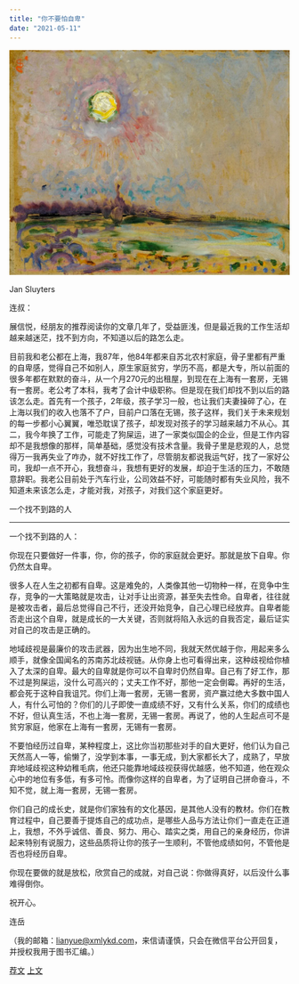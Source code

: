 ```yaml
---
title: "你不要怕自卑"
date: "2021-05-11"
---
```


![连岳文章](images/连岳文章picture-7.jpg)

Jan Sluyters

  

连叔：

  

展信悦，经朋友的推荐阅读你的文章几年了，受益匪浅，但是最近我的工作生活却越来越迷茫，找不到方向，不知道以后的路怎么走。

  

目前我和老公都在上海，我87年，他84年都来自苏北农村家庭，骨子里都有严重的自卑感，觉得自己不如别人，原生家庭贫穷，学历不高，都是大专，所以前面的很多年都在默默的奋斗，从一个月270元的出租屋，到现在在上海有一套房，无锡有一套房。老公考了本科，我考了会计中级职称。但是现在我们却找不到以后的路该怎么走。首先有一个孩子，2年级，孩子学习一般，也让我们夫妻操碎了心，在上海以我们的收入也落不了户，目前户口落在无锡，孩子这样，我们关于未来规划的每一步都小心翼翼，唯恐耽误了孩子，却发现对孩子的学习越来越力不从心。其二，我今年换了工作，可能走了狗屎运，进了一家类似国企的企业，但是工作内容却不是我想像的那样，简单基础，感觉没有技术含量。我骨子里是悲观的人，总觉得万一我再失业了咋办，就不好找工作了，尽管朋友都说我运气好，找了一家好公司，我却一点不开心，我想奋斗，我想有更好的发展，却迫于生活的压力，不敢随意辞职。我老公目前处于汽车行业，公司效益不好，可能随时都有失业风险，我不知道未来该怎么走，才能对我，对孩子，对我们这个家庭更好。

  

一个找不到路的人

  

* * *

  

一个找不到路的人：

  

你现在只要做好一件事，你，你的孩子，你的家庭就会更好。那就是放下自卑。你仍然太自卑。

  

很多人在人生之初都有自卑。这是难免的，人类像其他一切物种一样，在竞争中生存，竞争的一大策略就是攻击，让对手让出资源，甚至失去性命。自卑者，往往就是被攻击者，最后总觉得自己不行，还没开始竞争，自己心理已经放弃。自卑者能否走出这个自卑，就是成长的一大关键，否则就将陷入永远的自我否定，最后证实对自己的攻击是正确的。

  

地域歧视是最廉价的攻击武器，因为出生地不同，我就天然优越于你，用起来多么顺手，就像全国闻名的苏南苏北歧视链。从你身上也可看得出来，这种歧视给你植入了太深的自卑。最大的自卑就是你可以不自卑时仍然自卑。自己有了好工作，那不过是狗屎运，没什么可高兴的；丈夫工作不好，那他一定会倒霉。再好的生活，都会死于这种自我诅咒。你们上海一套房，无锡一套房，资产赢过绝大多数中国人人，有什么可怕的？你们的儿子即使一直成绩不好，又有什么关系，你们的成绩也不好，但认真生活，不也上海一套房，无锡一套房。再说了，他的人生起点可不是贫穷家庭，他家在上海有一套房，无锡有一套房。

  

不要怕经历过自卑，某种程度上，这比你当初那些对手的自大更好，他们认为自己天然高人一等，偷懒了，没学到本事，一事无成，到大家都长大了，成熟了，早放弃地域歧视这种幼稚毛病，他还只能靠地域歧视获得优越感，他不知道，他在观众心中的地位有多低，有多可怜。而像你这样的自卑者，为了证明自己拼命奋斗，不知不觉，就上海一套房，无锡一套房。

  

你们自己的成长史，就是你们家独有的文化基因，是其他人没有的教材。你们在教育过程中，自己要善于提炼自己的成功点，是哪些人品与方法让你们一直走在正道上，我想，不外乎诚信、善良、努力、用心、踏实之类，用自己的亲身经历，你讲起来特别有说服力，这些品质将让你的孩子一生顺利，不管他成绩如何，不管他是否也将经历自卑。

  

你现在要做的就是放松，欣赏自己的成就，对自己说：你做得真好，以后没什么事难得倒你。

  

祝开心。

  

连岳

  

（我的邮箱：lianyue@xmlykd.com，来信请谨慎，只会在微信平台公开回复，并授权我用于图书汇编。）

[荐文](http://mp.weixin.qq.com/s?__biz=MjM5NDU0Mjk2MQ==&mid=2651633429&idx=1&sn=2458cd8c2c967e23ed71bee773e1bad1&chksm=bd7e330b8a09ba1dbf14722390fe40a11f89925ab32bc0dbc98b273f5e95193f67fc7ae380be&scene=21#wechat_redirect) [上文](http://mp.weixin.qq.com/s?__biz=MjM5NDU0Mjk2MQ==&mid=2651702443&idx=1&sn=37bcf4bc5a0e7fc3b5e0909c26c7e917&chksm=bd7f40b58a08c9a35b36a32734b382574b99ae47304ff59f7ff38761f74533b42c302049c5b0&scene=21#wechat_redirect)
